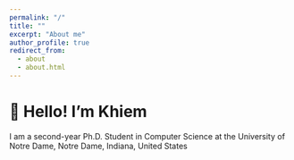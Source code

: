 ```yaml
---
permalink: "/"
title: ""
excerpt: "About me"
author_profile: true
redirect_from: 
  - about
  - about.html
---
```


# 🌱 **Hello! I’m Khiem**

I am a second-year Ph.D. Student in Computer Science at the University of Notre Dame, Notre Dame, Indiana, United States

